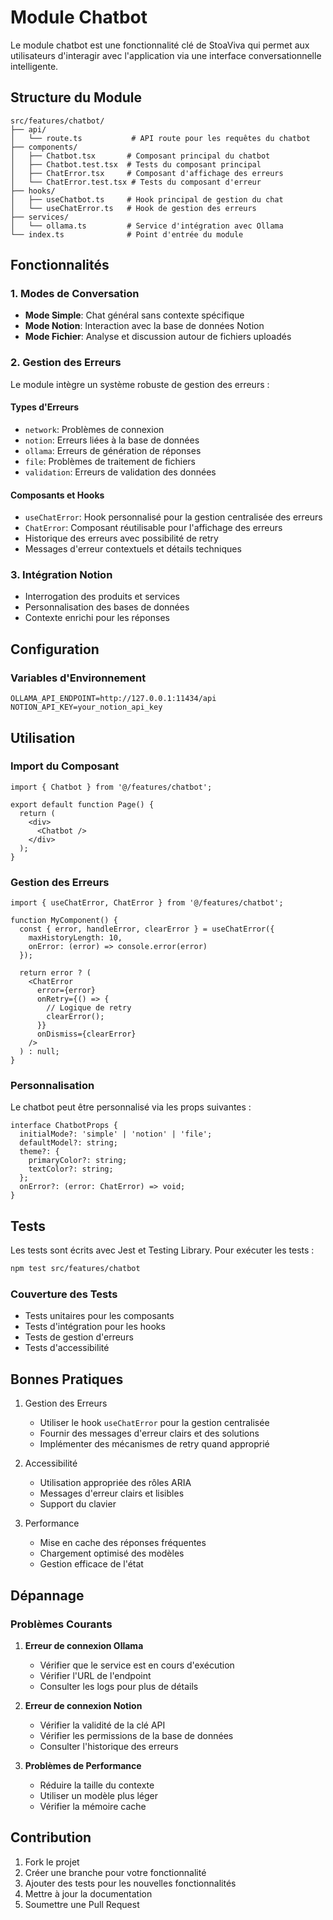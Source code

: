# Module Chatbot

Le module chatbot est une fonctionnalité clé de StoaViva qui permet aux utilisateurs d'interagir avec l'application via une interface conversationnelle intelligente.

## Structure du Module

```
src/features/chatbot/
├── api/
│   └── route.ts           # API route pour les requêtes du chatbot
├── components/
│   ├── Chatbot.tsx       # Composant principal du chatbot
│   ├── Chatbot.test.tsx  # Tests du composant principal
│   ├── ChatError.tsx     # Composant d'affichage des erreurs
│   └── ChatError.test.tsx # Tests du composant d'erreur
├── hooks/
│   ├── useChatbot.ts     # Hook principal de gestion du chat
│   └── useChatError.ts   # Hook de gestion des erreurs
├── services/
│   └── ollama.ts         # Service d'intégration avec Ollama
└── index.ts              # Point d'entrée du module
```

## Fonctionnalités

### 1. Modes de Conversation

- **Mode Simple**: Chat général sans contexte spécifique
- **Mode Notion**: Interaction avec la base de données Notion
- **Mode Fichier**: Analyse et discussion autour de fichiers uploadés

### 2. Gestion des Erreurs

Le module intègre un système robuste de gestion des erreurs :

#### Types d'Erreurs
- `network`: Problèmes de connexion
- `notion`: Erreurs liées à la base de données
- `ollama`: Erreurs de génération de réponses
- `file`: Problèmes de traitement de fichiers
- `validation`: Erreurs de validation des données

#### Composants et Hooks
- `useChatError`: Hook personnalisé pour la gestion centralisée des erreurs
- `ChatError`: Composant réutilisable pour l'affichage des erreurs
- Historique des erreurs avec possibilité de retry
- Messages d'erreur contextuels et détails techniques

### 3. Intégration Notion

- Interrogation des produits et services
- Personnalisation des bases de données
- Contexte enrichi pour les réponses

## Configuration

### Variables d'Environnement

```env
OLLAMA_API_ENDPOINT=http://127.0.0.1:11434/api
NOTION_API_KEY=your_notion_api_key
```

## Utilisation

### Import du Composant

```tsx
import { Chatbot } from '@/features/chatbot';

export default function Page() {
  return (
    <div>
      <Chatbot />
    </div>
  );
}
```

### Gestion des Erreurs

```tsx
import { useChatError, ChatError } from '@/features/chatbot';

function MyComponent() {
  const { error, handleError, clearError } = useChatError({
    maxHistoryLength: 10,
    onError: (error) => console.error(error)
  });

  return error ? (
    <ChatError
      error={error}
      onRetry={() => {
        // Logique de retry
        clearError();
      }}
      onDismiss={clearError}
    />
  ) : null;
}
```

### Personnalisation

Le chatbot peut être personnalisé via les props suivantes :

```tsx
interface ChatbotProps {
  initialMode?: 'simple' | 'notion' | 'file';
  defaultModel?: string;
  theme?: {
    primaryColor?: string;
    textColor?: string;
  };
  onError?: (error: ChatError) => void;
}
```

## Tests

Les tests sont écrits avec Jest et Testing Library. Pour exécuter les tests :

```bash
npm test src/features/chatbot
```

### Couverture des Tests

- Tests unitaires pour les composants
- Tests d'intégration pour les hooks
- Tests de gestion d'erreurs
- Tests d'accessibilité

## Bonnes Pratiques

1. Gestion des Erreurs
   - Utiliser le hook `useChatError` pour la gestion centralisée
   - Fournir des messages d'erreur clairs et des solutions
   - Implémenter des mécanismes de retry quand approprié

2. Accessibilité
   - Utilisation appropriée des rôles ARIA
   - Messages d'erreur clairs et lisibles
   - Support du clavier

3. Performance
   - Mise en cache des réponses fréquentes
   - Chargement optimisé des modèles
   - Gestion efficace de l'état

## Dépannage

### Problèmes Courants

1. **Erreur de connexion Ollama**
   - Vérifier que le service est en cours d'exécution
   - Vérifier l'URL de l'endpoint
   - Consulter les logs pour plus de détails

2. **Erreur de connexion Notion**
   - Vérifier la validité de la clé API
   - Vérifier les permissions de la base de données
   - Consulter l'historique des erreurs

3. **Problèmes de Performance**
   - Réduire la taille du contexte
   - Utiliser un modèle plus léger
   - Vérifier la mémoire cache

## Contribution

1. Fork le projet
2. Créer une branche pour votre fonctionnalité
3. Ajouter des tests pour les nouvelles fonctionnalités
4. Mettre à jour la documentation
5. Soumettre une Pull Request
